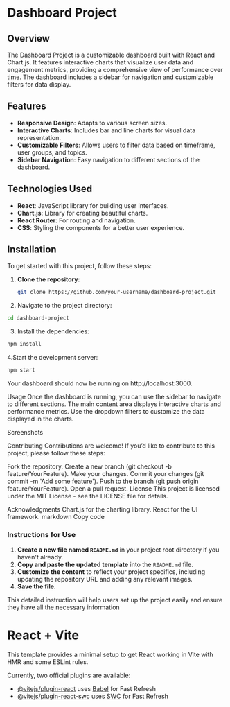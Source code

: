 # Dashboard Project

## Overview

The Dashboard Project is a customizable dashboard built with React and Chart.js. It features interactive charts that visualize user data and engagement metrics, providing a comprehensive view of performance over time. The dashboard includes a sidebar for navigation and customizable filters for data display.

## Features

- **Responsive Design**: Adapts to various screen sizes.
- **Interactive Charts**: Includes bar and line charts for visual data representation.
- **Customizable Filters**: Allows users to filter data based on timeframe, user groups, and topics.
- **Sidebar Navigation**: Easy navigation to different sections of the dashboard.

## Technologies Used

- **React**: JavaScript library for building user interfaces.
- **Chart.js**: Library for creating beautiful charts.
- **React Router**: For routing and navigation.
- **CSS**: Styling the components for a better user experience.

## Installation

To get started with this project, follow these steps:

1. **Clone the repository:**

   ```bash
   git clone https://github.com/your-username/dashboard-project.git

2. Navigate to the project directory:

```bash
cd dashboard-project


```
3. Install the dependencies:

```bash
npm install

````
4.Start the development server:

```bash
npm start

```

Your dashboard should now be running on http://localhost:3000.

Usage
Once the dashboard is running, you can use the sidebar to navigate to different sections. The main content area displays interactive charts and performance metrics. Use the dropdown filters to customize the data displayed in the charts.

Screenshots
<!-- Replace with actual image link -->

Contributing
Contributions are welcome! If you’d like to contribute to this project, please follow these steps:

Fork the repository.
Create a new branch (git checkout -b feature/YourFeature).
Make your changes.
Commit your changes (git commit -m 'Add some feature').
Push to the branch (git push origin feature/YourFeature).
Open a pull request.
License
This project is licensed under the MIT License - see the LICENSE file for details.

Acknowledgments
Chart.js for the charting library.
React for the UI framework.
markdown
Copy code

### Instructions for Use
1. **Create a new file named `README.md`** in your project root directory if you haven't already.
2. **Copy and paste the updated template** into the `README.md` file.
3. **Customize the content** to reflect your project specifics, including updating the repository URL and adding any relevant images.
4. **Save the file**.

This detailed instruction will help users set up the project easily and ensure they have all the necessary information











# React + Vite

This template provides a minimal setup to get React working in Vite with HMR and some ESLint rules.

Currently, two official plugins are available:

- [@vitejs/plugin-react](https://github.com/vitejs/vite-plugin-react/blob/main/packages/plugin-react/README.md) uses [Babel](https://babeljs.io/) for Fast Refresh
- [@vitejs/plugin-react-swc](https://github.com/vitejs/vite-plugin-react-swc) uses [SWC](https://swc.rs/) for Fast Refresh
